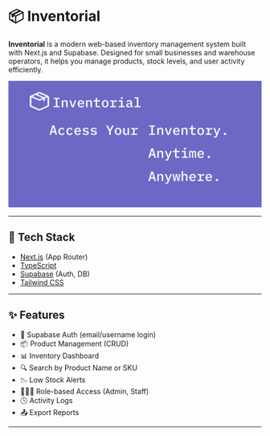 # 📦 Inventorial

**Inventorial** is a modern web-based inventory management system built with Next.js and Supabase. Designed for small businesses and warehouse operators, it helps you manage products, stock levels, and user activity efficiently.

<img alt="Inventorial Access your inventory anytime anywhere" src="/public/images/README.png">

---

## 🚀 Tech Stack

- [Next.js](https://nextjs.org/) (App Router)
- [TypeScript](https://www.typescriptlang.org/)
- [Supabase](https://supabase.com/) (Auth, DB)
- [Tailwind CSS](https://tailwindcss.com/)

---

## ✨ Features

- 🔐 Supabase Auth (email/username login)
- 📦 Product Management (CRUD)
- 📊 Inventory Dashboard
- 🔍 Search by Product Name or SKU
- 📉 Low Stock Alerts
- 🧑‍🤝‍🧑 Role-based Access (Admin, Staff)
- 🕓 Activity Logs
- 📤 Export Reports

---
